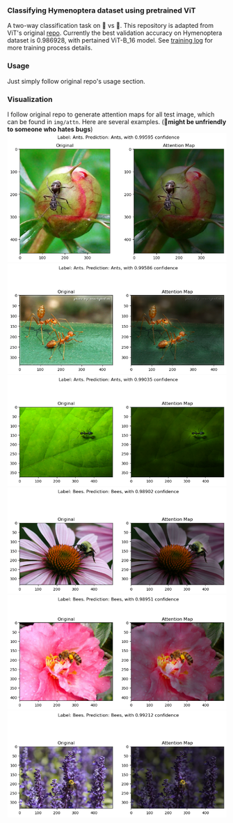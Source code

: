 ### Classifying Hymenoptera dataset using pretrained ViT

A two-way classification task on 🐝 vs 🐜. This repository is adapted from ViT's original [repo](https://github.com/jeonsworld/ViT-pytorch). Currently the best validation accuracy on Hymenoptera dataset is 0.986928, with pertained ViT-B_16 model. See [training log]() for more training process details.

### Usage

Just simply follow original repo's usage section. 

### Visualization

I follow original repo to generate attention maps for all test image, which can be found in ```img/attn```. Here are several examples. (🚨**might be unfriendly to someone who hates bugs**)
![fig1](./img/attn/0_12.png)
![fig2](./img/attn/0_43.png)
![fig3](./img/attn/0_46.png)
![fig4](./img/attn/1_85.png)
![fig5](./img/attn/1_91.png)
![fig6](./img/attn/1_145.png)
